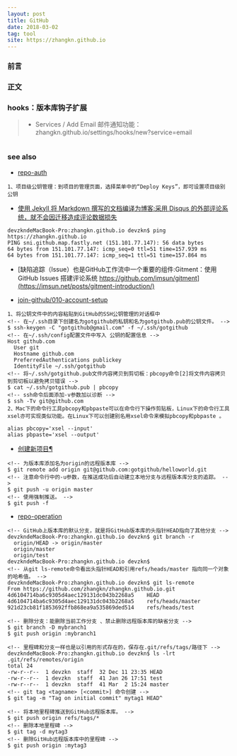 ```yaml
---
layout: post
title: GitHub
date: 2018-03-02
tag: tool
site: https://zhangkn.github.io
---
```


### 前言




### 正文


### hooks：版本库钩子扩展

>* Services / Add Email 邮件通知功能：zhangkn.github.io/settings/hooks/new?service=email 
```

```


### see also
- [repo-auth](http://www.worldhello.net/gotgithub/03-project-hosting/030-repo-authz.html)
```
1、项目级公钥管理：到项目的管理页面，选择菜单中的“Deploy Keys”，即可设置项目级别公钥
```
- [使用 Jekyll 将 Markdown 撰写的文档编译为博客:采用 Disqus 的外部评论系统，就不会因迁移造成评论数据损失](https://zhangkn.github.io)
```
devzkndeMacBook-Pro:zhangkn.github.io devzkn$ ping https://zhangkn.github.io
PING sni.github.map.fastly.net (151.101.77.147): 56 data bytes
64 bytes from 151.101.77.147: icmp_seq=0 ttl=51 time=157.939 ms
64 bytes from 151.101.77.147: icmp_seq=1 ttl=51 time=157.864 ms
```

- [缺陷追踪（Issue）也是GitHub工作流中一个重要的组件:Gitment：使用 GitHub Issues 搭建评论系统 https://github.com/imsun/gitment](https://imsun.net/posts/gitment-introduction/)

- [join-github/010-account-setup](http://www.worldhello.net/gotgithub/02-join-github/010-account-setup.html)

```
1、将公钥文件中的内容粘贴到GitHub的SSH公钥管理的对话框中
<!-- 在~/.ssh目录下创建名为gotgithub的私钥和名为gotgithub.pub的公钥文件。 -->
$ ssh-keygen -C "gotgithub@gmail.com" -f ~/.ssh/gotgithub
<!-- 在~/.ssh/config配置文件中写入 公钥的配置信息 -->
Host github.com
  User git
  Hostname github.com
  PreferredAuthentications publickey
  IdentityFile ~/.ssh/gotgithub
<!-- 将~/.ssh/gotgithub.pub文件内容拷贝到剪切板：pbcopy命令[2]将文件内容拷贝到剪切板以避免拷贝错误 -->
$ cat ~/.ssh/gotgithub.pub | pbcopy
<!-- ssh命令后面添加-v参数加以诊断 -->
$ ssh -Tv git@github.com
2、Mac下的命令行工具pbcopy和pbpaste可以在命令行下操作剪贴板，Linux下的命令行工具xsel亦可实现类似功能。在Linux下可以创建别名用xsel命令来模拟pbcopy和pbpaste 。

alias pbcopy='xsel --input'
alias pbpaste='xsel --output'
```
- [创建新项目¶](http://www.worldhello.net/gotgithub/03-project-hosting/010-new-project.html)
```
<!-- 为版本库添加名为origin的远程版本库 -->
$ git remote add origin git@github.com:gotgithub/helloworld.git
<!-- 注意命令行中的-u参数，在推送成功后自动建立本地分支与远程版本库分支的追踪。 -->
$ git push -u origin master
<!-- 使用强制推送。 -->
$ git push -f
```
- [repo-operation](http://www.worldhello.net/gotgithub/03-project-hosting/020-repo-operation.html)

```
<!-- GitHub上版本库的默认分支，就是将GitHub版本库的头指针HEAD指向了其他分支 -->
devzkndeMacBook-Pro:zhangkn.github.io devzkn$ git branch -r
  origin/HEAD -> origin/master
  origin/master
  origin/test
devzkndeMacBook-Pro:zhangkn.github.io devzkn$ 
<!-- 从git ls-remote命令看出头指针HEAD和引用refs/heads/master 指向同一个对象的哈希值。 -->
devzkndeMacBook-Pro:zhangkn.github.io devzkn$ git ls-remote
From https://github.com/zhangkn/zhangkn.github.io.git
4d6104714ba6c9305d4aec129131dc043b2268a5	HEAD
4d6104714ba6c9305d4aec129131dc043b2268a5	refs/heads/master
921d23cb81f1853692ffb868ea9a535869ded514	refs/heads/test

<!-- 删除分支：能删除当前工作分支 、禁止删除远程版本库的缺省分支 -->
$ git branch -D mybranch1
$ git push origin :mybranch1

<!-- 里程碑和分支一样也是以引用的形式存在的，保存在.git/refs/tags/路径下 -->
devzkndeMacBook-Pro:zhangkn.github.io devzkn$ ls -lrt .git/refs/remotes/origin
total 24
-rw-r--r--  1 devzkn  staff  32 Dec 11 23:35 HEAD
-rw-r--r--  1 devzkn  staff  41 Jan 26 17:51 test
-rw-r--r--  1 devzkn  staff  41 Mar  2 15:24 master
<!-- git tag <tagname> [<commit>] 命令创建 -->
$ git tag -m "Tag on initial commit" mytag1 HEAD^

<!-- 将本地里程碑推送到GitHub远程版本库。 -->
$ git push origin refs/tags/*
<!-- 删除本地里程碑 -->
$ git tag -d mytag3
<!-- 删除GitHub远程版本库中的里程碑 -->
$ git push origin :mytag3

```